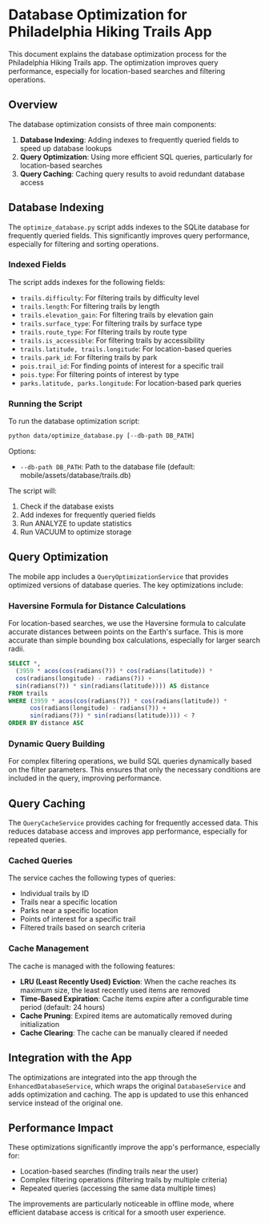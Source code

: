 # Database Optimization for Philadelphia Hiking Trails App

This document explains the database optimization process for the Philadelphia Hiking Trails app. The optimization improves query performance, especially for location-based searches and filtering operations.

## Overview

The database optimization consists of three main components:

1. **Database Indexing**: Adding indexes to frequently queried fields to speed up database lookups
2. **Query Optimization**: Using more efficient SQL queries, particularly for location-based searches
3. **Query Caching**: Caching query results to avoid redundant database access

## Database Indexing

The `optimize_database.py` script adds indexes to the SQLite database for frequently queried fields. This significantly improves query performance, especially for filtering and sorting operations.

### Indexed Fields

The script adds indexes for the following fields:

- `trails.difficulty`: For filtering trails by difficulty level
- `trails.length`: For filtering trails by length
- `trails.elevation_gain`: For filtering trails by elevation gain
- `trails.surface_type`: For filtering trails by surface type
- `trails.route_type`: For filtering trails by route type
- `trails.is_accessible`: For filtering trails by accessibility
- `trails.latitude, trails.longitude`: For location-based queries
- `trails.park_id`: For filtering trails by park
- `pois.trail_id`: For finding points of interest for a specific trail
- `pois.type`: For filtering points of interest by type
- `parks.latitude, parks.longitude`: For location-based park queries

### Running the Script

To run the database optimization script:

```bash
python data/optimize_database.py [--db-path DB_PATH]
```

Options:
- `--db-path DB_PATH`: Path to the database file (default: mobile/assets/database/trails.db)

The script will:
1. Check if the database exists
2. Add indexes for frequently queried fields
3. Run ANALYZE to update statistics
4. Run VACUUM to optimize storage

## Query Optimization

The mobile app includes a `QueryOptimizationService` that provides optimized versions of database queries. The key optimizations include:

### Haversine Formula for Distance Calculations

For location-based searches, we use the Haversine formula to calculate accurate distances between points on the Earth's surface. This is more accurate than simple bounding box calculations, especially for larger search radii.

```sql
SELECT *, 
  (3959 * acos(cos(radians(?)) * cos(radians(latitude)) * 
  cos(radians(longitude) - radians(?)) + 
  sin(radians(?)) * sin(radians(latitude)))) AS distance 
FROM trails 
WHERE (3959 * acos(cos(radians(?)) * cos(radians(latitude)) * 
      cos(radians(longitude) - radians(?)) + 
      sin(radians(?)) * sin(radians(latitude)))) < ? 
ORDER BY distance ASC
```

### Dynamic Query Building

For complex filtering operations, we build SQL queries dynamically based on the filter parameters. This ensures that only the necessary conditions are included in the query, improving performance.

## Query Caching

The `QueryCacheService` provides caching for frequently accessed data. This reduces database access and improves app performance, especially for repeated queries.

### Cached Queries

The service caches the following types of queries:

- Individual trails by ID
- Trails near a specific location
- Parks near a specific location
- Points of interest for a specific trail
- Filtered trails based on search criteria

### Cache Management

The cache is managed with the following features:

- **LRU (Least Recently Used) Eviction**: When the cache reaches its maximum size, the least recently used items are removed
- **Time-Based Expiration**: Cache items expire after a configurable time period (default: 24 hours)
- **Cache Pruning**: Expired items are automatically removed during initialization
- **Cache Clearing**: The cache can be manually cleared if needed

## Integration with the App

The optimizations are integrated into the app through the `EnhancedDatabaseService`, which wraps the original `DatabaseService` and adds optimization and caching. The app is updated to use this enhanced service instead of the original one.

## Performance Impact

These optimizations significantly improve the app's performance, especially for:

- Location-based searches (finding trails near the user)
- Complex filtering operations (filtering trails by multiple criteria)
- Repeated queries (accessing the same data multiple times)

The improvements are particularly noticeable in offline mode, where efficient database access is critical for a smooth user experience.
